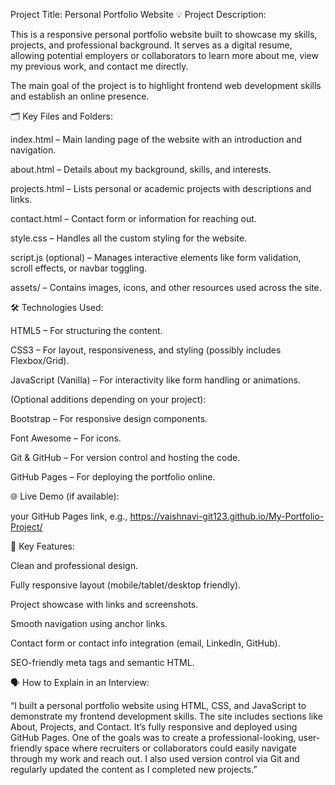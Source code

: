 Project Title: Personal Portfolio Website
💡 Project Description:

This is a responsive personal portfolio website built to showcase my skills, projects, and professional background. It serves as a digital resume, allowing potential employers or collaborators to learn more about me, view my previous work, and contact me directly.

The main goal of the project is to highlight frontend web development skills and establish an online presence.

🗂️ Key Files and Folders:

index.html – Main landing page of the website with an introduction and navigation.

about.html – Details about my background, skills, and interests.

projects.html – Lists personal or academic projects with descriptions and links.

contact.html – Contact form or information for reaching out.

style.css – Handles all the custom styling for the website.

script.js (optional) – Manages interactive elements like form validation, scroll effects, or navbar toggling.

assets/ – Contains images, icons, and other resources used across the site.

🛠️ Technologies Used:

HTML5 – For structuring the content.

CSS3 – For layout, responsiveness, and styling (possibly includes Flexbox/Grid).

JavaScript (Vanilla) – For interactivity like form handling or animations.

(Optional additions depending on your project):

Bootstrap – For responsive design components.

Font Awesome – For icons.

Git & GitHub – For version control and hosting the code.

GitHub Pages – For deploying the portfolio online.

🌐 Live Demo (if available):

your GitHub Pages link, e.g., https://vaishnavi-git123.github.io/My-Portfolio-Project/

📌 Key Features:

Clean and professional design.

Fully responsive layout (mobile/tablet/desktop friendly).

Project showcase with links and screenshots.

Smooth navigation using anchor links.

Contact form or contact info integration (email, LinkedIn, GitHub).

SEO-friendly meta tags and semantic HTML.

🗣️ How to Explain in an Interview:

“I built a personal portfolio website using HTML, CSS, and JavaScript to demonstrate my frontend development skills. The site includes sections like About, Projects, and Contact.
 It’s fully responsive and deployed using GitHub Pages. One of the goals was to create a professional-looking, user-friendly space where recruiters or collaborators could easily navigate 
through my work and reach out. I also used version control via Git and regularly updated the content as I completed new projects.”
